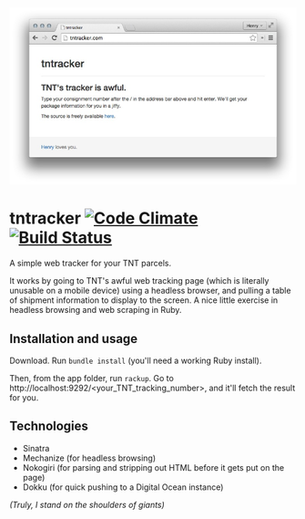 ![tntracker home page](./screenshot.jpg)

# tntracker [![Code Climate](https://codeclimate.com/github/henryaj/tntrack/badges/gpa.svg)](https://codeclimate.com/github/henryaj/tntrack) [![Build Status](https://travis-ci.org/henryaj/tntrack.svg?branch=master)](https://travis-ci.org/henryaj/tntrack)

A simple web tracker for your TNT parcels.

It works by going to TNT's awful web tracking page (which is literally unusable on a mobile device) using a headless browser, and pulling a table of shipment information to display to the screen. A nice little exercise in headless browsing and web scraping in Ruby.

## Installation and usage

Download. Run `bundle install` (you'll need a working Ruby install).

Then, from the app folder, run `rackup`. Go to http://localhost:9292/<your_TNT_tracking_number>, and it'll fetch the result for you.

## Technologies

* Sinatra
* Mechanize (for headless browsing)
* Nokogiri (for parsing and stripping out HTML before it gets put on the page)
* Dokku (for quick pushing to a Digital Ocean instance)

*(Truly, I stand on the shoulders of giants)*



